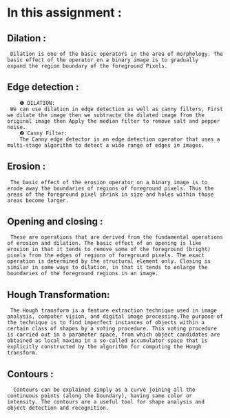 # In this assignment :

  ## Dilation :
     Dilation is one of the basic operators in the area of morphology. The basic effect of the operator on a binary image is to gradually        expand the region boundary of the foreground Pixels.
  ## Edge detection :
        ❶ DILATION:
     We can use dilation in edge detection as well as canny filters, First we dilate the image then we subtracte the dilated image from the original image then Apply the median filter to remove salt and pepper noise.
        ❷ Canny Filter: 
        The Canny edge detector is an edge detection operator that uses a multi-stage algorithm to detect a wide range of edges in images.
        
  ## Erosion :
     The basic effect of the erosion operator on a binary image is to erode away the boundaries of regions of foreground pixels. Thus the        areas of the foreground pixel shrink in size and holes within those areas become larger.
  
  ## Opening and closing :
     These are operations that are derived from the fundamental operations of erosion and dilation. The basic effect of an opening is like      erosion in that it tends to remove some of the foreground (bright) pixels from the edges of regions of foreground pixels. The exact        operation is determined by the structural element only. Closing is similar in some ways to dilation, in that it tends to enlarge the        boundaries of the foreground regions in an image.

  ## Hough Transformation:
     The Hough transform is a feature extraction technique used in image analysis, computer vision, and digital image processing.The purpose of the technique is to find imperfect instances of objects within a certain class of shapes by a voting procedure. This voting procedure is carried out in a parameter space, from which object candidates are obtained as local maxima in a so-called accumulator space that is explicitly constructed by the algorithm for computing the Hough transform.
  ## Contours :
      Contours can be explained simply as a curve joining all the continuous points (along the boundary), having same color or intensity. The contours are a useful tool for shape analysis and object detection and recognition.
  
